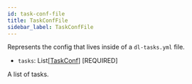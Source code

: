 ```yaml
---
id: task-conf-file
title: TaskConfFile
sidebar_label: TaskConfFile
---
```


Represents the config that lives inside of a `dl-tasks.yml` file.

- `tasks`: List[<a href="/docs/schemas/task-conf" class="internal-link">TaskConf</a>] [REQUIRED]

A list of tasks.

